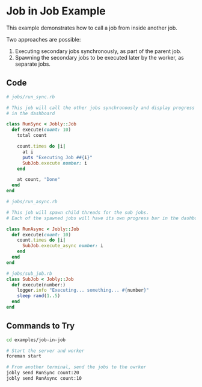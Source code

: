 # Job in Job Example

This example demonstrates how to call a job from inside another job.

Two approaches are possible:

1. Executing secondary jobs synchronously, as part of the parent job.
2. Spawning the secondary jobs to be executed later by the worker, as separate jobs.

## Code

```ruby
# jobs/run_sync.rb

# This job will call the other jobs synchronously and display progress
# in the dashboard

class RunSync < Jobly::Job
  def execute(count: 10)
    total count

    count.times do |i|
      at i
      puts "Executing Job ##{i}"
      SubJob.execute number: i
    end

    at count, "Done"
  end
end
```


```ruby
# jobs/run_async.rb

# This job will spawn child threads for the sub jobs.
# Each of the spawned jobs will have its own progress bar in the dashboard.

class RunAsync < Jobly::Job
  def execute(count: 10)
    count.times do |i|
      SubJob.execute_async number: i
    end
  end
end
```


```ruby
# jobs/sub_job.rb
class SubJob < Jobly::Job
  def execute(number:)
    logger.info "Executing... something... #{number}"
    sleep rand(1..5)
  end
end
```


## Commands to Try

```bash
cd examples/job-in-job

# Start the server and worker
foreman start

# From another terminal, send the jobs to the owrker
jobly send RunSync count:20
jobly send RunAsync count:10
```

